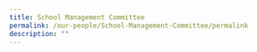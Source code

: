 ```yaml
---
title: School Management Committee
permalink: /our-people/School-Management-Committee/permalink
description: ""
---
```

